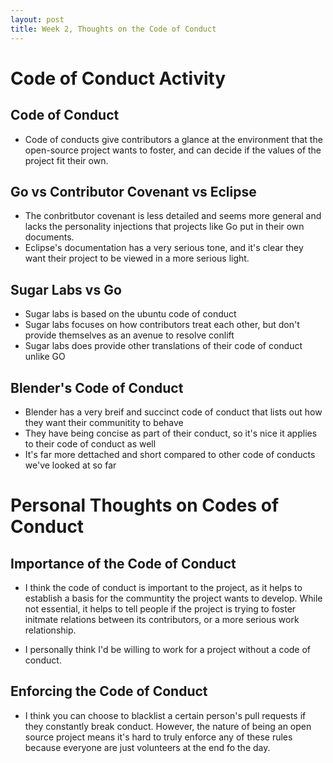 ```yaml
---
layout: post
title: Week 2, Thoughts on the Code of Conduct
---
```


# Code of Conduct Activity

## Code of Conduct
* Code of conducts give contributors a glance at the environment that the open-source project wants to foster, and can decide if the values of the project fit their own. 

## Go vs Contributor Covenant vs Eclipse
* The conbritbutor covenant is less detailed and seems more general and lacks the personality injections that projects like Go put in their own documents. 
* Eclipse's documentation has a very serious tone, and it's clear they want their project to be viewed in a more serious light. 

## Sugar Labs vs Go
* Sugar labs is based on the ubuntu code of conduct 
* Sugar labs focuses on how contributors treat each other, but don't provide themselves as an avenue to resolve conlift
* Sugar labs does provide other translations of their code of conduct unlike GO

## Blender's Code of Conduct
* Blender has a very breif and succinct code of conduct that lists out how they want their communitity to behave
* They have being concise as part of their conduct, so it's nice it applies to their code of conduct as well
* It's far more dettached and short compared to other code of conducts we've looked at so far

# Personal Thoughts on Codes of Conduct

## Importance of the Code of Conduct

* I think the code of conduct is important to the project, as it helps to establish a basis for the communtity the project wants to develop. While not essential, it helps to tell people if the project is trying to foster initmate relations between its contributors, or a more serious work relationship. 

* I personally think I'd be willing to work for a project without a code of conduct.

## Enforcing the Code of Conduct

* I think you can choose to blacklist a certain person's pull requests if they constantly break conduct. However, the nature of being an open source project means it's hard to truly enforce any of these rules because everyone are just volunteers at the end fo the day. 